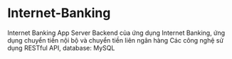 # Internet-Banking
Internet Banking App Server
Backend của ứng dụng Internet Banking, ứng dụng chuyển tiền nội bộ và chuyển tiền liên ngân hàng
Các công nghệ sử dụng RESTful API, database: MySQL
